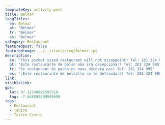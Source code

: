 ```yaml
---
templateKey: activity-post
title: Belmar
langTitles:
  en: Belmar
  pt: "Belmar"
  fr: "Belmar"
  es: "Belmar"
category: Restaurant
featuredpost: false
featuredimage: ../../static/img/Belmar.jpg
description: 
  en: "This pocket sized restaurant will not disappoint! Tel: 281 324 995"
  pt: "Este restaurante de bolso não irá decepcionar! Tel: 281 324 995"
  fr: "Ce restaurant de poche ne vous décevra pas! Tel: 281 324 995"
  es: "¡Este restaurante de bolsillo no te defraudará! Tel: 281 324 995"
link: 
visibleLink: 
gps:
  lat: 37.12796891595518
  lng: -7.648892999999999
tags:
  - Restaurant
  - Tavira
  - Tavira Centre
---
```


